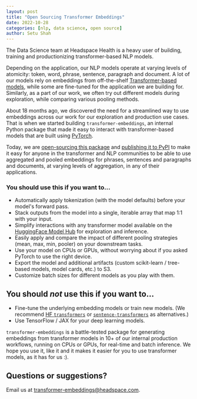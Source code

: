 ```yaml
---
layout: post
title: "Open Sourcing Transformer Embeddings"
date: 2022-10-28
categories: [nlp, data science, open source]
author: Setu Shah
---
```


The Data Science team at Headspace Health is a heavy user of building, training and productionizing transformer-based NLP models.

Depending on the application, our NLP models operate at varying levels of atomicity: token, word, phrase, sentence, paragraph and document. A lot of our models rely on embeddings from off-the-shelf [Transformer-based models](https://huggingface.co/models), while some are fine-tuned for the application we are building for. Similarly, as a part of our work, we often try out different models during exploration, while comparing various pooling methods.

About 18 months ago, we discovered the need for a streamlined way to use embeddings across our work for our exploration and production use cases. That is when we started building `transformer-embeddings`, an internal Python package that made it easy to interact with transformer-based models that are built using [PyTorch](https://pytorch.org/).

Today, we are [open-sourcing this package](https://github.com/ginger-io/transformer-embeddings/) and [publishing it to PyPI](https://pypi.org/project/transformer-embeddings/) to make it easy for anyone in the transformer and NLP communities to be able to use aggregated and pooled embeddings for phrases, sentences and paragraphs and documents, at varying levels of aggregation, in any of their applications.

### You should use this if you want to...

- Automatically apply tokenization (with the model defaults) before your model's forward pass.
- Stack outputs from the model into a single, iterable array that map 1:1 with your input.
- Simplify interactions with any transformer model available on the [HuggingFace Model Hub](https://huggingface.co/models) for exploration and inference.
- Easily apply and compare the impact of different pooling strategies (mean, max, min, pooler) on your downstream tasks.
- Use your model on CPUs or GPUs, without worrying about if you asked PyTorch to use the right device.
- Export the model and additional artifacts (custom scikit-learn / tree-based models, model cards, etc.) to S3.
- Customize batch sizes for different models as you play with them.

## You should _not_ use this if you want to...

- Fine-tune the underlying embedding models or train new models. (We recommend [HF `transformers`](https://github.com/huggingface/transformers) or [`sentence-transformers`](https://github.com/UKPLab/sentence-transformers) as alternatives.)
- Use TensorFlow / JAX for your deep learning models.

`transformer-embeddings` is a battle-tested package for generating embeddings from transformer models in 10+ of our internal production workflows, running on CPUs or GPUs, for real-time and batch inference. We hope you use it, like it and it makes it easier for you to use transformer models, as it has for us :).

## Questions or suggestions?

Email us at <a href="mailto:transformer-embeddings@headspace.com">transformer-embeddings@headspace.com</a>.
